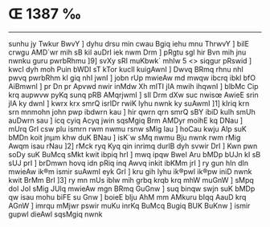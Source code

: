 # Œ 1387 ‰
---
sunhu jy Twkur BwvY ] dyhu drsu min cwau Bgiq iehu mnu ThrwvY ] bilE
crwgu AMD´wr mih sB kil auDrI iek nwm Drm ] pRgtu sgl hir Bvn
mih jnu nwnku guru pwrbRhmu ]9]
svXy sRI muKbwk´ mhlw 5
<> siqgur pRswid ]
kwcI dyh moh Puin bWDI sT kTor kucIl kuigAwnI ] Dwvq BRmq rhnu nhI
pwvq pwrbRhm kI giq nhI jwnI ] jobn rUp mwieAw md mwqw ibcrq
ibkl bfO AiBmwnI ] pr Dn pr Apvwd nwir inMdw Xh mITI jIA mwih
ihqwnI ] blbMc Cip krq aupwvw pyKq sunq pRB AMqrjwmI ] sIl Drm
dXw suc nwisœ AwieE srin jIA ky dwnI ] kwrx krx smrQ isrIDr
rwiK lyhu nwnk ky suAwmI ]1] kIriq krn srn mnmohn john pwp
ibdwrn kau ] hir qwrn qrn smrQ sBY ibiD kulh smUh auDwrn sau ]
icq cyiq Acyq jwin sqsMgiq Brm AMDyr moihE kq DNau ] mUrq GrI csw
plu ismrn rwm nwmu rsnw sMig lau ] hoCau kwju Alp suK bMDn koit
jnµm khw duK BNau ] isK´w sMq nwmu Bju nwnk rwm rMig Awqm isau rNau
]2] rMck ryq Kyq qin inrimq durlB dyh svwir DrI ] Kwn pwn soDy suK
BuMcq sMkt kwit ibpiq hrI ] mwq ipqw BweI Aru bMDp bUJn kI sB sUJ
prI ] brDmwn hovq idn pRiq inq Awvq inkit ibKMm jrI ] ry gun hIn
dIn mwieAw ik®m ismir suAwmI eyk GrI ] kru gih lyhu ik®pwl ik®pw iniD
nwnk kwit BrMm BrI ]3] ry mn mUs iblw mih grbq krqb krq mhW
muGnW ] sMpq dol Jol sMig JUlq mwieAw mgn BRmq GuGnw ] suq binqw
swjn suK bMDp qw isau mohu biFE su Gnw ] boieE bIju AhM mm AMkuru
bIqq AauD krq AGnW ] imrqu mMjwr pswir muKu inrKq BuMcq Bugiq BUK
BuKnw ] ismir gupwl dieAwl sqsMgiq nwnk
####
